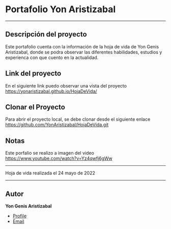 # Portafolio Yon Aristizabal
***

## Descripción del proyecto
Este portafolio cuenta con la información de la hoja de vida de Yon Genis Aristizabal, donde se podra observar
las diferentes habilidades, estudios y experienca con que cuento en la actualidad.

## Link del proyecto
En el siguiente link puedo observar una vista del proyecto https://yonaristizabal.github.io/HojaDeVida/

## Clonar el Proyecto
Para abrir el proyecto local, se debe clonar desde el siguiente enlace https://github.com/YonAristizabal/HojaDeVida.git

## Notas
Este porfalio se realizo a imagen del video https://www.youtube.com/watch?v=Yz4qwfj6gWw
***
Hoja de vida realizada el 24 mayo de 2022

***
## Autor
**Yon Genis Aristizabal**
- [Profile](https://github.com/YonAristizabal "Yon Aristizabal")
- [Email](mailto:ygaristizabal81046@umanizales.edu.co?subject=Hola% "Hola!")

